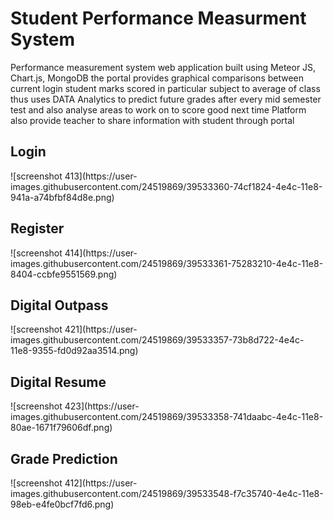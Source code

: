 # Student Performance Measurment System

Performance measurement system web application built using Meteor JS, Chart.js, MongoDB 
the portal provides graphical comparisons between current login student marks scored in particular subject to average of class thus uses DATA Analytics to predict future grades after every mid semester test and also analyse areas to work on to score good next time
Platform also provide teacher to share information with student through portal


<h2>Login</h2>
![screenshot 413](https://user-images.githubusercontent.com/24519869/39533360-74cf1824-4e4c-11e8-941a-a74bfbf84d8e.png)
<br>
<h2>Register</h2>
![screenshot 414](https://user-images.githubusercontent.com/24519869/39533361-75283210-4e4c-11e8-8404-ccbfe9551569.png)
<br>
<h2>Digital Outpass</h2>
![screenshot 421](https://user-images.githubusercontent.com/24519869/39533357-73b8d722-4e4c-11e8-9355-fd0d92aa3514.png)
<br>
<h2>Digital Resume</h2>
![screenshot 423](https://user-images.githubusercontent.com/24519869/39533358-741daabc-4e4c-11e8-80ae-1671f79606df.png)
<br>
<h2>Grade Prediction</h2>
![screenshot 412](https://user-images.githubusercontent.com/24519869/39533548-f7c35740-4e4c-11e8-98eb-e4fe0bcf7fd6.png)

